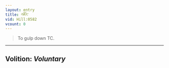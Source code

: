 ```yaml
---
layout: entry
title: འཇོང་
vid: Hill:0582
vcount: 0
---
```

> To gulp down TC\.

---
Volition: _Voluntary_
---

